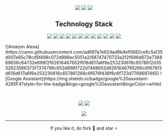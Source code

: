 <p align = "center">
  <img  src = "https://img.shields.io/github/followers/albertoivo?style=social">
  <img  src = "https://svgshare.com/i/ZjP.svg">
  <img  src = "https://komarev.com/ghpvc/?username=albertoivo">
 </p>


<h2 align="center">Technology Stack</h2>

<p align="center">
<img src="https://img.shields.io/badge/-Python-black?style=flat-square&logo=python"/>
<img src="https://img.shields.io/badge/-Jupyter-black?style=flat-square&logo=jupyter"/>
<img src="https://img.shields.io/badge/-Java-black?style=flat-square&logo=java"/>
<img src="https://img.shields.io/badge/-Docker-black?style=flat-square&logo=docker"/>
<img src="https://img.shields.io/badge/-AWS-black?style=flat-square&logo=aws"/>
<img src="https://img.shields.io/badge/-HTML5-black?style=flat-square&logo=html5"/>
<img src="https://img.shields.io/badge/-CSS3-black?style=flat-square&logo=css3"/>
<img src="https://img.shields.io/badge/-JavaScript-black?style=flat-square&logo=javascript"/>
<img src="https://img.shields.io/badge/-React-black?style=flat-square&logo=react"/>
<img src="https://img.shields.io/badge/-PostgreSQL-black?style=flat-square&logo=postgresql"/>
<img src="https://img.shields.io/badge/-Git-black?style=flat-square&logo=git"/>
<img src="https://img.shields.io/badge/-GitHub-black?style=flat-square&logo=github"/>
</p>

<p>
  ![Amazon Alexa](https://camo.githubusercontent.com/ad697a7e62dad8b4ef0682ce6c5a135d007e85c78cd5f498c072d986ec5051a2/68747470733a2f2f696d672e736869656c64732e696f2f62616467652f616d617a6f6e253230616c6578612d3532623566373f7374796c653d666f722d7468652d6261646765266c6f676f3d616d617a6f6e253230616c657861266c6f676f436f6c6f723d7768697465)
  ![Google Assistant](https://img.shields.io/badge/google%20assistant-4285F4?style=for-the-badge&logo=google%20assistant&logoColor=white)
</p>
 
<br>

<p align = "center">
  <img  src = "https://github-readme-stats.vercel.app/api?username=albertoivo&show_icons=true&theme=nightowl&line_height=24">
  <img src = "https://github-readme-stats.vercel.app/api/top-langs/?username=albertoivo&hide=html,css,jupyter%20notebook&theme=nightowl&layout=compact&langs_count=8">
</p>

<p align = "center">
 <img  src="https://github-readme-streak-stats.herokuapp.com/?user=albertoivo&show_icons=true&locale=en&layout=compact&theme=nightowl&line_height=0" />
</p> 

<hr>
  
<p align="center">If you like it, do fork 🍴 and star ⭐</p>
